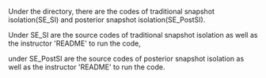 
Under the directory, there are the codes of traditional snapshot isolation(SE_SI) and posterior snapshot isolation(SE_PostSI).

Under SE_SI are the source codes of traditional snapshot isolation as well as the instructor 'README' to run the code,

under SE_PostSI are the source codes of posterior snapshot isolation as well as the instructor 'README' to run the code.